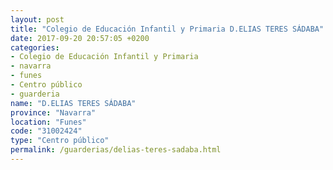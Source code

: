 ```yaml
---
layout: post
title: "Colegio de Educación Infantil y Primaria D.ELIAS TERES SÁDABA"
date: 2017-09-20 20:57:05 +0200
categories:
- Colegio de Educación Infantil y Primaria
- navarra
- funes
- Centro público
- guarderia
name: "D.ELIAS TERES SÁDABA"
province: "Navarra"
location: "Funes"
code: "31002424"
type: "Centro público"
permalink: /guarderias/delias-teres-sadaba.html
---
```

